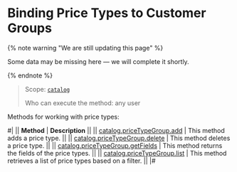 # Binding Price Types to Customer Groups

{% note warning "We are still updating this page" %}

Some data may be missing here — we will complete it shortly.

{% endnote %}

> Scope: [`catalog`](../../scopes/permissions.md)
>
> Who can execute the method: any user

Methods for working with price types:

#|
|| **Method** | **Description** ||
|| [catalog.priceTypeGroup.add](./catalog-price-type-group-add.md) | This method adds a price type. ||
|| [catalog.priceTypeGroup.delete](./catalog-price-type-group-delete.md) | This method deletes a price type. ||
|| [catalog.priceTypeGroup.getFields](./catalog-price-type-group-get-fields.md) | This method returns the fields of the price types. ||
|| [catalog.priceTypeGroup.list](./catalog-price-type-group-list.md) | This method retrieves a list of price types based on a filter. ||
|#